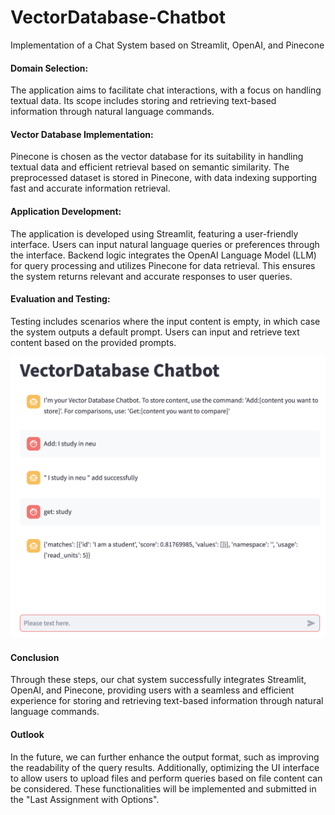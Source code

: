 # VectorDatabase-Chatbot

Implementation of a Chat System based on Streamlit, OpenAI, and Pinecone

#### Domain Selection:

The application aims to facilitate chat interactions, with a focus on handling textual data. Its scope includes storing and retrieving text-based information through natural language commands.

#### Vector Database Implementation:
Pinecone is chosen as the vector database for its suitability in handling textual data and efficient retrieval based on semantic similarity. The preprocessed dataset is stored in Pinecone, with data indexing supporting fast and accurate information retrieval.

#### Application Development:
The application is developed using Streamlit, featuring a user-friendly interface. Users can input natural language queries or preferences through the interface. Backend logic integrates the OpenAI Language Model (LLM) for query processing and utilizes Pinecone for data retrieval. This ensures the system returns relevant and accurate responses to user queries.

#### Evaluation and Testing:
Testing includes scenarios where the input content is empty, in which case the system outputs a default prompt. Users can input and retrieve text content based on the provided prompts.

![run_image](/images/run_image.png)

#### Conclusion

Through these steps, our chat system successfully integrates Streamlit, OpenAI, and Pinecone, providing users with a seamless and efficient experience for storing and retrieving text-based information through natural language commands.

#### Outlook

In the future, we can further enhance the output format, such as improving the readability of the query results. Additionally, optimizing the UI interface to allow users to upload files and perform queries based on file content can be considered. These functionalities will be implemented and submitted in the "Last Assignment with Options".
